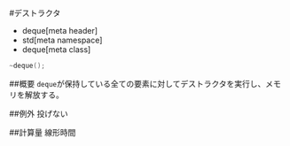 #デストラクタ
* deque[meta header]
* std[meta namespace]
* deque[meta class]

```cpp
~deque();
```

##概要
`deque`が保持している全ての要素に対してデストラクタを実行し、メモリを解放する。


##例外
投げない


##計算量
線形時間
